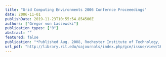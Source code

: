 ```yaml
---
title: "Grid Computing Environments 2006 Confernce Proceeedings"
date: 2006-11-01
publishDate: 2019-11-23T10:55:54.854500Z
authors: ["Gregor von Laszewski"]
publication_types: ["0"]
abstract: ""
featured: false
publication: "*Published Aug. 2008, Rochester Institute of Technology, Rochester NY*"
url_pdf: "http://library.rit.edu/oajournals/index.php/gce/issue/view/10/showToc"
---
```


